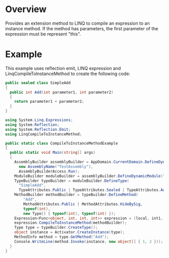 # Overview
Provides an extension method to LINQ to compile an expression to an instance method. If the method has parameters, the first parameter of the expression must be represent "this".

# Example

This example uses reflection emit, LINQ expression and LinqCompileToInstanceMethod to create the following code:
```csharp
public sealed class SimpleAdd
{
  public int Add(int parameter1, int parameter2)
  {
    return parameter1 + parameter2;
  }
}
```

```csharp
using System.Linq.Expressions;
using System.Reflection;
using System.Reflection.Emit;
using LinqCompileToInstanceMethod;

public static class CompileToInstanceMethodExample
{
  public static void Main(string[] args)
  {
    AssemblyBuilder assemblyBuilder = AppDomain.CurrentDomain.DefineDynamicAssembly(
      new AssemblyName("TestAssembly"),
      AssemblyBuilderAccess.Run);
    ModuleBuilder moduleBuilder = assemblyBuilder.DefineDynamicModule("TestAssembly");
    TypeBuilder typeBuilder = moduleBuilder.DefineType(
      "SimpleAdd",
      TypeAttributes.Public | TypeAttributes.Sealed | TypeAttributes.AutoClass | TypeAttributes.AnsiClass);
    MethodBuilder methodBuilder = typeBuilder.DefineMethod(
        "Add",
        MethodAttributes.Public | MethodAttributes.HideBySig,
        typeof(int),
        new Type[] { typeof(int), typeof(int) });
    Expression<Func<object, int, int, int>> expression = (local, int1, int2) => int1 + int2;
    expression.CompileToInstanceMethod(methodBuilder);
    Type type = typeBuilder.CreateType();
    object instance = Activator.CreateInstance(type);
    MethodInfo method = type.GetMethod("Add");
    Console.WriteLine(method.Invoke(instance, new object[] { 1, 2 }));
  }
}
```
